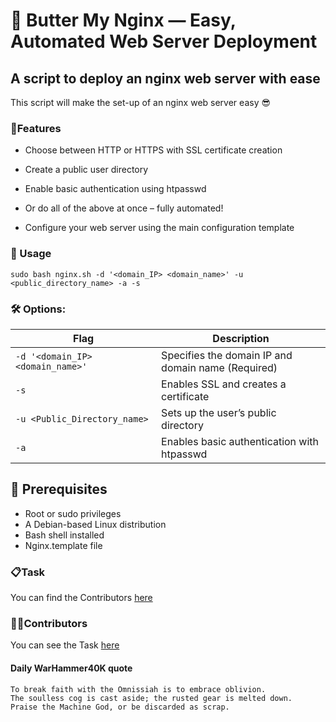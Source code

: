 # 🧈 Butter My Nginx — Easy, Automated Web Server Deployment

## A script to deploy an nginx web server with ease

This script will make the set-up of an nginx web server easy 😎

### 📝Features

- Choose between HTTP or HTTPS with SSL certificate creation

- Create a public user directory

- Enable basic authentication using htpasswd

- Or do all of the above at once – fully automated!

- Configure your web server using the main configuration template

### 🚀 Usage

```
sudo bash nginx.sh -d '<domain_IP> <domain_name>' -u <public_directory_name> -a -s
```

### 🛠️ Options:

| Flag | Description |
|------|-------------|
| `-d '<domain_IP> <domain_name>'` | Specifies the domain IP and domain name (Required)|
| `-s` | Enables SSL and creates a certificate |
| `-u <Public_Directory_name>` | Sets up the user’s public directory |
| `-a` | Enables basic authentication with htpasswd |


## 🔧 Prerequisites
- Root or sudo privileges
- A Debian-based Linux distribution
- Bash shell installed
- Nginx.template file

### 📋Task
You can find the Contributors [here](CONTRIBUTORS.md)

### 🧑‍💻Contributors 
You can see the Task [here](TASK.md)


#### Daily WarHammer40K quote

```
To break faith with the Omnissiah is to embrace oblivion.
The soulless cog is cast aside; the rusted gear is melted down.
Praise the Machine God, or be discarded as scrap.
```
